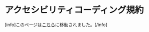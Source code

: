 <!--
# Accessibility Coding Standards
-->

# アクセシビリティコーディング規約

<!--
Warning: This page has been moved [here](https://developer.wordpress.org/coding-standards/wordpress-coding-standards/accessibility/)
Please do *not* edit this page.
-->

\[info\]このページは[こちら](https://ja.wordpress.org/team/handbook/coding-standards/wordpress-coding-standards/accessibility/)に移動されました。\[/info\]

<!--
These are standards that WordPress features should meet for accessibility in order to be merged into core. All new or updated code released in WordPress must conform with the WCAG 2.0 guidelines at level AA. These basic guidelines are intended for easy reference during development, but do not cover all possible accessibility issues.

In the [Accessibility Handbook](https://make.wordpress.org/accessibility/handbook/best-practices/) there are pages about best practices, including code examples and resources.

## HTML Semantics

Take a pragmatic approach to HTML semantics. Don’t add semantics purely for the sake of semantics; but if there is an HTML structure that clearly matches the content, use that element. For example, if you have a group of links, it should most likely use a list element.

### Heading structure

The H1 is the main heading representing the page title on every core page. For subsections, use a reasonable HTML heading structure — including the use of heading elements for page subsections. Heading markup should not be used for presentational purposes.

*   Use H2 through H6 to give internal structure to the page.
*   Don’t skip heading levels.
*   Don’t add extra functionality inside a heading, like links or buttons.

### Semantics for Controls

Controls with a native keyboard interaction (buttons or links) are always preferred. If there is a valid target link for the control, either an in-page reference or a link, then the control should use an `<a href="{your-valid-target}">`. If there isn’t, it should use a `<button>`.

If you’re updating an existing control:

Button or link decision logic
| Scenario | Choice |
| --- | --- |
| Anchors with null or meaningless HREF values: href=’#’, no href, href=’#something’ where #something does not exist | `button` |
| Anchors with meaningful on-page HREF values href=’#something’ where #something does exist | `button` or `a href='#target'` |
| Anchors with meaningful off-page HREF values that are renderable (but actual behavior is AJAX) | Link when JS not available, button the rest of the time. |
| Anchors with meaningful off-page HREF values that are \*not\* renderable | Should be a button, but perhaps the target should be made renderable |
| Buttons that direct to new locations on the same page | Could be either a button or a link. |
| Buttons that direct to new locations on different pages. | Should be a link. |

### Dynamic Content

When there are dynamic changes within a page without a page reload you must provide audible feedback with ARIA for important changes, like a successful save event, for example.

Use `wp.a11y.speak()` for all simple AJAX responses. If you are doing a complex interaction, `wp.a11y.speak()` may not be the best choice. In that case, discuss your usage with the Accessibility team to determine whether extending `wp.a11y.speak()` or coding your own ARIA live regions is the best choice.

*   [Let WordPress Speak: introduction to `wp.a11y.speak()`.](https://make.wordpress.org/accessibility/2015/04/15/let-wordpress-speak-new-in-wordpress-4-2/)
*   [Mozilla developer documentation on ARIA Live Regions](https://developer.mozilla.org/en-US/docs/Web/Accessibility/ARIA/ARIA_Live_Regions)

## Color Contrast

In most cases, feature plug-ins are not expected to add or modify colors in core. However, if a feature plug-in needs to add new color combinations, those combinations must meet minimum contrast requirements. Minimum contrast requirements are 4.5:1 for font sizes rendering smaller than 24px or smaller and 3.0:1 for font sizes larger than 24px or 19px and bold.

*   [WordPress Accessibility Quick Start: Color Contrast](https://make.wordpress.org/accessibility/handbook/quick-start-guide/#color-contrast)

## Links: underline or no underline?

When links can be identified as such by the context, for example because they’re part of a menu, or a set of links clearly identified as user interface controls, they don’t necessarily need to be underlined. In all the other cases, especially for links surrounded by other text (in a line or block of text), links need to be always underlined.

## Keyboard Accessibility

Users must be able to reach and successfully interact with all elements on the page that are actionable, including all form inputs, buttons and links by using the keyboard. They must be able to see a visual indicator of keyboard focus. You should be aware that keyboard events may operate differently when a screen reader is running.

If you can complete an action with a mouse, you must also be able to complete that action using the keyboard.

## Images and Icons

Any image resource must include an accessible name. In some cases, the accessible name should be an empty string. An image can be represented by an actual `<img>` element, an icon font, or an svg element; but any graphical representation is considered an image for these purposes. Different types of elements use different types of accessible names.

For `<img>` elements, the accessible name should be in the alt attribute. If the img is ornamental, the alt attribute should still be included, but left empty.

For icon fonts, the font icon itself should have the aria-hidden attribute, with screen-reader-text in a neighbor element. If the icon is ornamental, the font icon should still have the `aria-hidden` attribute, but the screen reader text should be omitted.

```
<a href="this.html">
<span class="dashicons dashicon-thumbs-up" aria-hidden="true"></span>
<span class="screen-reader-text">Something</span>
</a>
```

For SVG, the SVG should be inline, so that accessible information isn’t hidden from assistive technology. SVG elements should contain a `<title>` element with the accessible name of the image. For cross-technology support, the title element should be associated with the svg element via `aria-labelledby`. For maximum compatibility, all SVG elements used to represent an image should carry the role attribute with a value of ‘img’.

If the SVG element is ornamental, then the title element should be omitted and no aria-labelledby attribute should be present. The SVG element should also carry the `aria-hidden` attribute.  
  
[More information on SVG Accessibility](http://www.sitepoint.com/tips-accessible-svg/)

## Labeling

Existing code uses a mixture of explicitly and implicitly labeled fields, but all new code must use an explicitly associated `<label>` element (using for/id attributes and *not* wrapping the form control). Labels are not required to be visible, but must use the .screen-reader-text class when hidden. Placeholders are fine, but are not a substitute for labels. For all labels, clicking on the field label should cause the associated field to receive focus or, for checkboxes and radio selectors, select that choice.

Don’t introduce new title attributes to convey information. Use aria-label when you need to provide an alternate label and `.screen-reader-text` if you’re appending additional data.

When creating forms, use `<fieldset>` and `<legend>` to group logically related form elements inside complex forms or to group radio buttons and checkboxes under a heading.
-->

